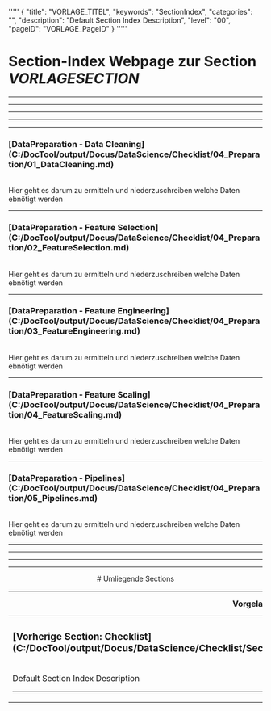 '''''
{
"title": "VORLAGE_TITEL",
"keywords": "SectionIndex",
"categories": "",
"description": "Default Section Index Description",
"level": "00",
"pageID": "VORLAGE_PageID"
}
'''''


<h1>Section-Index Webpage zur Section <i>VORLAGESECTION</i></h1>

<hr><hr><hr><hr><hr>


<h3>[DataPreparation - Data Cleaning](C:/DocTool/output/Docus/DataScience/Checklist/04_Preparation/01_DataCleaning.md)</h3><br>Hier geht es darum zu ermitteln und niederzuschreiben welche Daten ebnötigt werden<hr>


<h3>[DataPreparation - Feature Selection](C:/DocTool/output/Docus/DataScience/Checklist/04_Preparation/02_FeatureSelection.md)</h3><br>Hier geht es darum zu ermitteln und niederzuschreiben welche Daten ebnötigt werden<hr>


<h3>[DataPreparation - Feature Engineering](C:/DocTool/output/Docus/DataScience/Checklist/04_Preparation/03_FeatureEngineering.md)</h3><br>Hier geht es darum zu ermitteln und niederzuschreiben welche Daten ebnötigt werden<hr>


<h3>[DataPreparation - Feature Scaling](C:/DocTool/output/Docus/DataScience/Checklist/04_Preparation/04_FeatureScaling.md)</h3><br>Hier geht es darum zu ermitteln und niederzuschreiben welche Daten ebnötigt werden<hr>


<h3>[DataPreparation - Pipelines](C:/DocTool/output/Docus/DataScience/Checklist/04_Preparation/05_Pipelines.md)</h3><br>Hier geht es darum zu ermitteln und niederzuschreiben welche Daten ebnötigt werden<hr><center><hr><hr><hr> # Umliegende Sections
 </h2><br><table><thead> <tr> <th><center>Vorgelagerte Section</center></th> <th><center>Nachgelagerte Section</center></th></tr></thead><tbody><tr><td><h3>[Vorherige Section: Checklist](C:/DocTool/output/Docus/DataScience/Checklist/SectionIndex_DocTooloutputDocusDataScienceChecklist.html)</h3><br>Default Section Index Description<hr></td><td>Es gibt keine weiteren nachgelagerten Sections</td></tr></tbody></table>